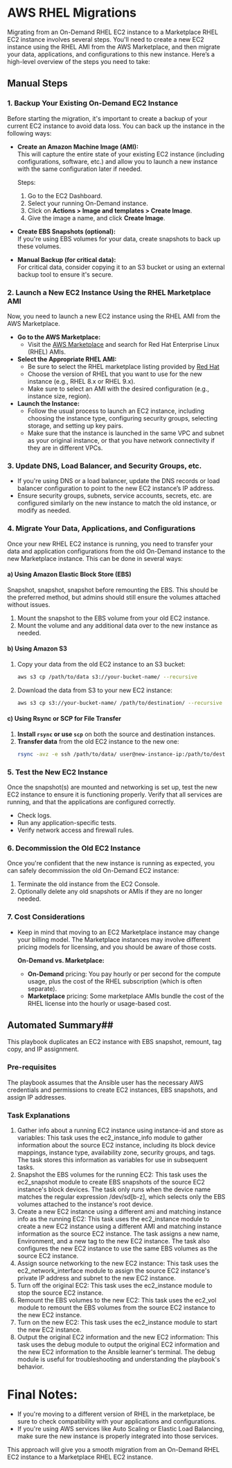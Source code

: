 # AWS RHEL Migrations
Migrating from an On-Demand RHEL EC2 instance to a Marketplace RHEL EC2 instance involves several steps. You'll need to create a new EC2 instance using the RHEL AMI from the AWS Marketplace, and then migrate your data, applications, and configurations to this new instance. Here’s a high-level overview of the steps you need to take:

## Manual Steps ##
### 1. **Backup Your Existing On-Demand EC2 Instance**
Before starting the migration, it's important to create a backup of your current EC2 instance to avoid data loss. You can back up the instance in the following ways:
- **Create an Amazon Machine Image (AMI):**  
   This will capture the entire state of your existing EC2 instance (including configurations, software, etc.) and allow you to launch a new instance with the same configuration later if needed.
   
   Steps:
   1. Go to the EC2 Dashboard.
   2. Select your running On-Demand instance.
   3. Click on **Actions > Image and templates > Create Image**.
   4. Give the image a name, and click **Create Image**.
- **Create EBS Snapshots (optional):**  
   If you're using EBS volumes for your data, create snapshots to back up these volumes.
- **Manual Backup (for critical data):**  
   For critical data, consider copying it to an S3 bucket or using an external backup tool to ensure it's secure.

### 2. **Launch a New EC2 Instance Using the RHEL Marketplace AMI**
Now, you need to launch a new EC2 instance using the RHEL AMI from the AWS Marketplace.
- **Go to the AWS Marketplace:**
   - Visit the [AWS Marketplace](https://aws.amazon.com/marketplace) and search for Red Hat Enterprise Linux (RHEL) AMIs.
- **Select the Appropriate RHEL AMI:**
   - Be sure to select the RHEL marketplace listing provided by [Red Hat](https://aws.amazon.com/marketplace/pp/prodview-aezl6to7jjkao?sr=0-1&ref_=beagle&applicationId=AWSMPContessa)
   - Choose the version of RHEL that you want to use for the new instance (e.g., RHEL 8.x or RHEL 9.x).
   - Make sure to select an AMI with the desired configuration (e.g., instance size, region).
- **Launch the Instance:**
   - Follow the usual process to launch an EC2 instance, including choosing the instance type, configuring security groups, selecting storage, and setting up key pairs.
   - Make sure that the instance is launched in the same VPC and subnet as your original instance, or that you have network connectivity if they are in different VPCs.

### 3. **Update DNS, Load Balancer, and Security Groups, etc.**
- If you're using DNS or a load balancer, update the DNS records or load balancer configuration to point to the new EC2 instance’s IP address.
- Ensure security groups, subnets, service accounts, secrets, etc. are configured similarly on the new instance to match the old instance, or modify as needed.

### 4. **Migrate Your Data, Applications, and Configurations**
Once your new RHEL EC2 instance is running, you need to transfer your data and application configurations from the old On-Demand instance to the new Marketplace instance. This can be done in several ways:
#### a) **Using Amazon Elastic Block Store (EBS)**
Snapshot, snapshot, snapshot before remounting the EBS. This should be the preferred method, but admins should still ensure the volumes attached without issues.
1. Mount the snapshot to the EBS volume from your old EC2 instance.
2. Mount the volume and any additional data over to the new instance as needed.
#### b) **Using Amazon S3**
1. Copy your data from the old EC2 instance to an S3 bucket:
   ```bash
   aws s3 cp /path/to/data s3://your-bucket-name/ --recursive
   ```
2. Download the data from S3 to your new EC2 instance:
   ```bash
   aws s3 cp s3://your-bucket-name/ /path/to/destination/ --recursive
   ```
#### c) **Using Rsync or SCP for File Transfer**
1. **Install `rsync` or use `scp`** on both the source and destination instances.
2. **Transfer data** from the old EC2 instance to the new one:
   ```bash
   rsync -avz -e ssh /path/to/data/ user@new-instance-ip:/path/to/destination/
   ```

### 5. **Test the New EC2 Instance**
Once the snapshot(s) are mounted and networking is set up, test the new EC2 instance to ensure it is functioning properly. Verify that all services are running, and that the applications are configured correctly.
- Check logs.
- Run any application-specific tests.
- Verify network access and firewall rules.

### 6. **Decommission the Old EC2 Instance**
Once you're confident that the new instance is running as expected, you can safely decommission the old On-Demand EC2 instance:
1. Terminate the old instance from the EC2 Console.
2. Optionally delete any old snapshots or AMIs if they are no longer needed.

### 7. **Cost Considerations**
- Keep in mind that moving to an EC2 Marketplace instance may change your billing model. The Marketplace instances may involve different pricing models for licensing, and you should be aware of those costs.
  
   **On-Demand vs. Marketplace:**  
   - **On-Demand** pricing: You pay hourly or per second for the compute usage, plus the cost of the RHEL subscription (which is often separate).
   - **Marketplace** pricing: Some marketplace AMIs bundle the cost of the RHEL license into the hourly or usage-based cost.

## Automated Summary##
This playbook duplicates an EC2 instance with EBS snapshot, remount, tag copy, and IP assignment.

### Pre-requisites
The playbook assumes that the Ansible user has the necessary AWS credentials and permissions to create EC2 instances, EBS snapshots, and assign IP addresses.

### Task Explanations
1. Gather info about a running EC2 instance using instance-id and store as variables: This task uses the ec2_instance_info module to gather information about the source EC2 instance, including its block device mappings, instance type, availability zone, security groups, and tags. The task stores this information as variables for use in subsequent tasks.
2. Snapshot the EBS volumes for the running EC2: This task uses the ec2_snapshot module to create EBS snapshots of the source EC2 instance's block devices. The task only runs when the device name matches the regular expression /dev/sd[b-z], which selects only the EBS volumes attached to the instance's root device.
3. Create a new EC2 instance using a different ami and matching instance info as the running EC2: This task uses the ec2_instance module to create a new EC2 instance using a different AMI and matching instance information as the source EC2 instance. The task assigns a new name, Environment, and a new tag to the new EC2 instance. The task also configures the new EC2 instance to use the same EBS volumes as the source EC2 instance.
4. Assign source networking to the new EC2 instance: This task uses the ec2_network_interface module to assign the source EC2 instance's private IP address and subnet to the new EC2 instance.
5. Turn off the original EC2: This task uses the ec2_instance module to stop the source EC2 instance.
6. Remount the EBS volumes to the new EC2: This task uses the ec2_vol module to remount the EBS volumes from the source EC2 instance to the new EC2 instance.
7. Turn on the new EC2: This task uses the ec2_instance module to start the new EC2 instance.
8. Output the original EC2 information and the new EC2 information: This task uses the debug module to output the original EC2 information and the new EC2 information to the Ansible learner's terminal. The debug module is useful for troubleshooting and understanding the playbook's behavior.

# Final Notes:
- If you're moving to a different version of RHEL in the marketplace, be sure to check compatibility with your applications and configurations.
- If you're using AWS services like Auto Scaling or Elastic Load Balancing, make sure the new instance is properly integrated into those services.

This approach will give you a smooth migration from an On-Demand RHEL EC2 instance to a Marketplace RHEL EC2 instance.